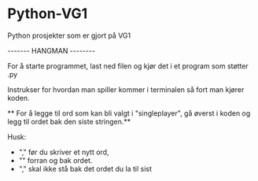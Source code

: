 # Python-VG1
Python prosjekter som er gjort på VG1


------- HANGMAN --------

For å starte programmet, last ned filen og kjør det i et program som støtter .py

Instrukser for hvordan man spiller kommer i terminalen så fort man kjører koden.

** For å legge til ord som kan bli valgt i "singleplayer", gå øverst i koden og legg til ordet bak den siste stringen.**

Husk:
- "," før du skriver et nytt ord,
- "" forran og bak ordet.
- "," skal ikke stå bak det ordet du la til sist

